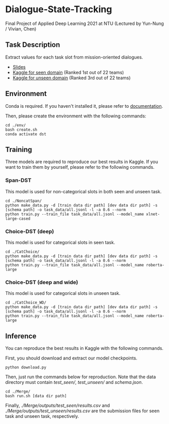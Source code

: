 # Dialogue-State-Tracking

Final Project of Applied Deep Learning 2021 at NTU (Lectured by Yun-Nung / Vivian, Chen)

## Task Description

Extract values for each task slot from mission-oriented dialogues.
* [Slides](https://docs.google.com/presentation/d/1vekovUzNlffmbTyM4X3auGHt2P5PKUfDV2_eea5ycAU/edit#slide=id.p)
* [Kaggle for seen domain](https://www.kaggle.com/c/adl-final-dst-with-chit-chat-seen-domains) (Ranked 1st out of 22 teams)
* [Kaggle for unseen domain](https://www.kaggle.com/c/adl-final-dst-with-chit-chat-unseen-domains) (Ranked 3rd out of 22 teams)

## Environment

Conda is required. If you haven't installed it, please refer to [documentation](https://docs.conda.io/en/latest/miniconda.html).

Then, please create the environment with the following commands:

```
cd ./env/
bash create.sh
conda activate dst
```

## Training

Three models are required to reproduce our best results in Kaggle. If you want to train them by yourself, please refer to the following commands.

### Span-DST

This model is used for non-categorical slots in both seen and unseen task.

```
cd ./NoncatSpan/
python make_data.py -d [train data dir path] [dev data dir path] -s [schema path] -o task_data/all.jsonl -l -a 0.6 --norm
python train.py --train_file task_data/all.jsonl --model_name xlnet-large-cased
```

### Choice-DST (deep)

This model is used for categorical slots in seen task.

```
cd ./CatChoice/
python make_data.py -d [train data dir path] [dev data dir path] -s [schema path] -o task_data/all.jsonl -l -a 0.6 --norm
python train.py --train_file task_data/all.jsonl --model_name roberta-large
```

### Choice-DST (deep and wide)

This model is used for categorical slots in unseen task.

```
cd ./CatChoice_WD/
python make_data.py -d [train data dir path] [dev data dir path] -s [schema path] -o task_data/all.jsonl -l -a 0.6 --norm
python train.py --train_file task_data/all.jsonl --model_name roberta-large
```


## Inference

You can reproduce the best results in Kaggle with the following commands.

First, you should download and extract our model checkpoints.
```
python download.py
```

Then, just run the commands below for reproduction. Note that the data directory must contain *test_seen/*, *test_unseen/* and *schema.json*.
```
cd ./Merge/
bash run.sh [data dir path]
```

Finally, *./Merge/outputs/test_seen/results.csv* and *./Merge/outputs/test_unseen/results.csv* are the submission files for seen task and unseen task, respectively.
